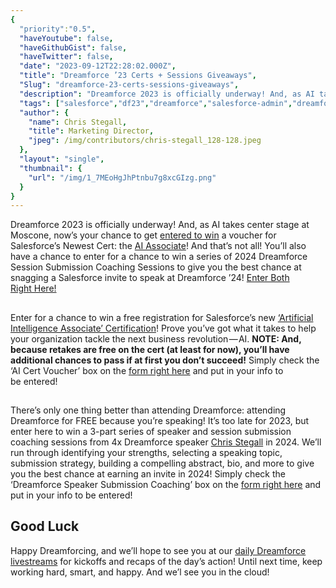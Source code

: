 ```yaml
---
{
  "priority":"0.5",
  "haveYoutube": false,
  "haveGithubGist": false,
  "haveTwitter": false,
  "date": "2023-09-12T22:28:02.000Z",
  "title": "Dreamforce ’23 Certs + Sessions Giveaways",
  "Slug": "dreamforce-23-certs-sessions-giveaways",
  "description": "Dreamforce 2023 is officially underway! And, as AI takes center stage at Moscone, now’s your chance to get entered to win a voucher for Salesforce’s Newest Cert: the AI Associate!",
  "tags": ["salesforce","df23","dreamforce","salesforce-admin","dreamforce-2023"],
  "author": {
    "name": Chris Stegall,
    "title": Marketing Director,
    "jpeg": /img/contributors/chris-stegall_128-128.jpeg
  },
  "layout": "single",
  "thumbnail": {
    "url": "/img/1_7MEoHgJhPtnbu7g8xcGIzg.png"
  }
}
---
```

Dreamforce 2023 is officially underway! And, as AI takes center stage at Moscone, now’s your chance to get [entered to win](https://cloud.news.mambomerge.app/DF23_AI) a voucher for Salesforce’s Newest Cert: the [AI Associate](https://trailhead.salesforce.com/en/credentials/aiassociate)!
And that’s not all! You’ll also have a chance to enter for a chance to win a series of 2024 Dreamforce Session Submission Coaching Sessions to give you the best chance at snagging a Salesforce invite to speak at Dreamforce ’24!
[Enter Both Right Here!](https://cloud.news.mambomerge.app/DF23_AI)

## 

Enter for a chance to win a free registration for Salesforce’s new [‘Artificial Intelligence Associate’ Certification](https://trailhead.salesforce.com/en/credentials/aiassociate)!
Prove you’ve got what it takes to help your organization tackle the next business revolution — AI.
**NOTE: And, because retakes are free on the cert (at least for now), you’ll have additional chances to pass if at first you don’t succeed!**
Simply check the ‘AI Cert Voucher’ box on the [form right here](https://cloud.news.mambomerge.app/DF23_AI) and put in your info to be entered!

## 

There’s only one thing better than attending Dreamforce: attending Dreamforce for FREE because you’re speaking!
It’s too late for 2023, but enter here to win a 3-part series of speaker and session submission coaching sessions from 4x Dreamforce speaker [Chris Stegall](https://www.salesforce.com/trailblazer/profile) in 2024.
We’ll run through identifying your strengths, selecting a speaking topic, submission strategy, building a compelling abstract, bio, and more to give you the best chance at earning an invite in 2024!
Simply check the ‘Dreamforce Speaker Submission Coaching’ box on the [form right here](https://cloud.news.mambomerge.app/DF23_AI) and put in your info to be entered!

## Good Luck

Happy Dreamforcing, and we’ll hope to see you at our [daily Dreamforce livestreams](https://www.youtube.com/@MKPartners/streams) for kickoffs and recaps of the day’s action!
Until next time, keep working hard, smart, and happy. And we’l see you in the cloud!
